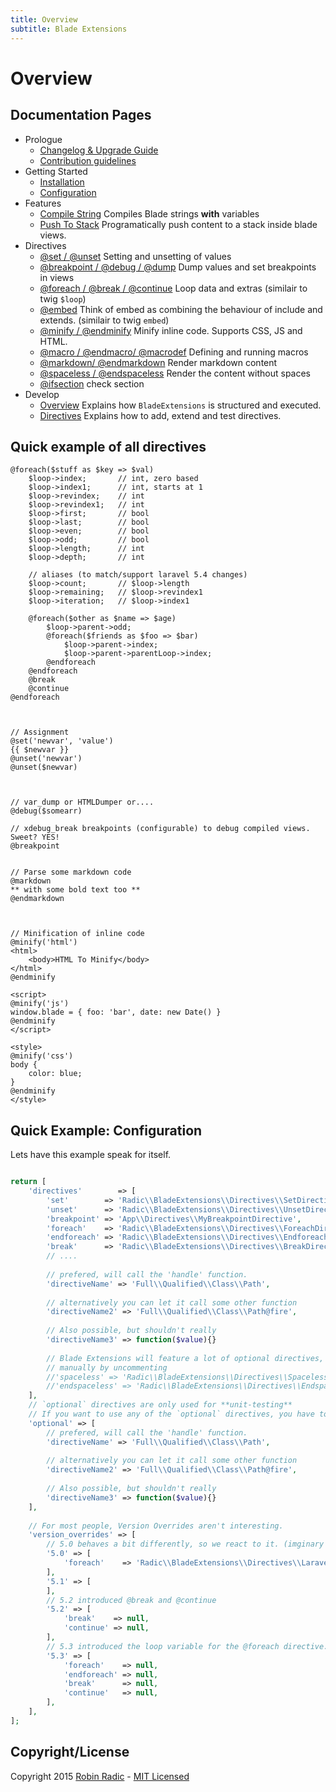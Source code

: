 ```yaml
---
title: Overview
subtitle: Blade Extensions 
---
```

# Overview

## Documentation Pages

- Prologue
  - [Changelog & Upgrade Guide](prologue/changelog-upgrade-guide.md)
  - [Contribution guidelines](prologue/changelog-upgrade-guide.md)
- Getting Started
  - [Installation](getting-started/installation.md)
  - [Configuration](getting-started/configuration.md)
- Features
  - [Compile String](features/compile-string.md) Compiles Blade strings **with** variables
  - [Push To Stack](features/push-to-stack.md) Programatically push content to a stack inside blade views. 
- Directives  
  - [@set / @unset](directives/set-unset.md) Setting and unsetting of values
  - [@breakpoint / @debug / @dump](directives/breakpoint-debug-dump.md) Dump values and set breakpoints in views
  - [@foreach / @break / @continue](directives/foreach-break-continue.md) Loop data and extras (similair to twig `$loop`)
  - [@embed](directives/embed.md) Think of embed as combining the behaviour of include and extends. (similair to twig `embed`)
  - [@minify / @endminify](directives/minify.md)  Minify inline code. Supports CSS, JS and HTML.
  - [@macro / @endmacro/ @macrodef](directives/macro.md) Defining and running macros
  - [@markdown/ @endmarkdown](directives/markdown.md) Render markdown content
  - [@spaceless / @endspaceless](directives/spaceless.md) Render the content without spaces
  - [@ifsection](directives/ifsection.md) check section
- Develop
  - [Overview](develop/overview.md) Explains how `BladeExtensions` is structured and executed. 
  - [Directives](develop/directives.md) Explains how to add, extend and test directives.
  
   

## Quick example of all directives
```blade
@foreach($stuff as $key => $val)
    $loop->index;       // int, zero based
    $loop->index1;      // int, starts at 1
    $loop->revindex;    // int
    $loop->revindex1;   // int
    $loop->first;       // bool
    $loop->last;        // bool
    $loop->even;        // bool
    $loop->odd;         // bool
    $loop->length;      // int
    $loop->depth;       // int
    
    // aliases (to match/support laravel 5.4 changes)
    $loop->count;       // $loop->length
    $loop->remaining;   // $loop->revindex1
    $loop->iteration;   // $loop->index1

    @foreach($other as $name => $age)
        $loop->parent->odd;
        @foreach($friends as $foo => $bar)
            $loop->parent->index;
            $loop->parent->parentLoop->index;
        @endforeach
    @endforeach  
    @break
    @continue
@endforeach



// Assignment
@set('newvar', 'value')
{{ $newvar }}
@unset('newvar')
@unset($newvar)



// var_dump or HTMLDumper or....
@debug($somearr)

// xdebug_break breakpoints (configurable) to debug compiled views. Sweet? YES!
@breakpoint


// Parse some markdown code
@markdown
** with some bold text too **
@endmarkdown 



// Minification of inline code
@minify('html')
<html>
    <body>HTML To Minify</body>
</html>
@endminify

<script>
@minify('js')
window.blade = { foo: 'bar', date: new Date() }
@endminify
</script>

<style>
@minify('css')
body {
    color: blue;
}
@endminify
</style>
```

## Quick Example: Configuration
Lets have this example speak for itself. 
```php

return [
    'directives'        => [
        'set'        => 'Radic\\BladeExtensions\\Directives\\SetDirective',
        'unset'      => 'Radic\\BladeExtensions\\Directives\\UnsetDirective',
        'breakpoint' => 'App\\Directives\\MyBreakpointDirective',
        'foreach'    => 'Radic\\BladeExtensions\\Directives\\ForeachDirective',
        'endforeach' => 'Radic\\BladeExtensions\\Directives\\EndforeachDirective',
        'break'      => 'Radic\\BladeExtensions\\Directives\\BreakDirective',
        // ....
        
        // prefered, will call the 'handle' function. 
        'directiveName' => 'Full\\Qualified\\Class\\Path',
        
        // alternatively you can let it call some other function
        'directiveName2' => 'Full\\Qualified\\Class\\Path@fire',
        
        // Also possible, but shouldn't really 
        'directiveName3' => function($value){}
        
        // Blade Extensions will feature a lot of optional directives, you'd have to enable them
        // manually by uncommenting 
        //'spaceless' => 'Radic\\BladeExtensions\\Directives\\SpacelessDirective',
        //'endspaceless' => 'Radic\\BladeExtensions\\Directives\\EndspacelessDirective',
    ],
    // `optional` directives are only used for **unit-testing**
    // If you want to use any of the `optional` directives, you have to **manually copy/paste** them to `directives`.
    'optional' => [       
        // prefered, will call the 'handle' function. 
        'directiveName' => 'Full\\Qualified\\Class\\Path',
        
        // alternatively you can let it call some other function
        'directiveName2' => 'Full\\Qualified\\Class\\Path@fire',
        
        // Also possible, but shouldn't really 
        'directiveName3' => function($value){}        
    ],
    
    // For most people, Version Overrides aren't interesting.
    'version_overrides' => [
        // 5.0 behaves a bit differently, so we react to it. (imginary issue provided as example)
        '5.0' => [
            'foreach'    => 'Radic\\BladeExtensions\\Directives\\Laravel50\\ForeachDirective',
        ],
        '5.1' => [
        ],
        // 5.2 introduced @break and @continue
        '5.2' => [
            'break'    => null,
            'continue' => null,
        ],
        // 5.3 introduced the loop variable for the @foreach directive.
        '5.3' => [
            'foreach'    => null,
            'endforeach' => null,
            'break'      => null,
            'continue'   => null,
        ],
    ],
];
```

## Copyright/License
Copyright 2015 [Robin Radic](https://github.com/RobinRadic) - [MIT Licensed](http://radic.mit-license.org)
